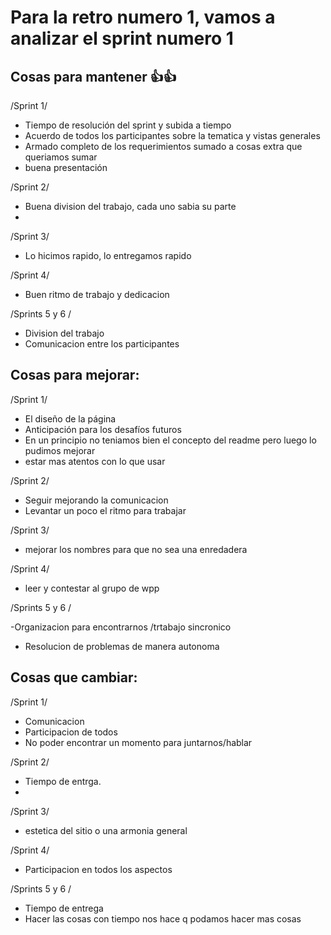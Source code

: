 # Para la retro numero 1, vamos a analizar el sprint numero 1


## Cosas para mantener 👍👍

/Sprint 1/
- Tiempo de resolución del sprint y subida a tiempo
- Acuerdo de todos los participantes sobre la tematica y vistas generales
- Armado completo de los requerimientos sumado a cosas extra que queriamos sumar
- buena presentación 

/Sprint 2/
- Buena division del trabajo, cada uno sabia su parte
- 

/Sprint 3/
- Lo hicimos rapido, lo entregamos rapido

/Sprint 4/
- Buen ritmo de trabajo y dedicacion

/Sprints 5 y 6 /
- Division del trabajo
- Comunicacion entre los participantes



## Cosas para mejorar:

/Sprint 1/
- El diseño de la página
- Anticipación para los desafíos futuros
- En un principio no teniamos bien el concepto del readme pero luego lo pudimos mejorar
- estar mas atentos con lo que usar

/Sprint 2/
- Seguir mejorando la comunicacion 
- Levantar un poco el ritmo para trabajar 

/Sprint 3/
- mejorar los nombres para que no sea una enredadera 

/Sprint 4/
- leer y contestar al grupo de wpp

/Sprints 5 y 6 /

-Organizacion para encontrarnos /trtabajo sincronico
- Resolucion de problemas de manera autonoma 


## Cosas que cambiar:

 /Sprint 1/

- Comunicacion 
- Participacion de todos 
- No poder encontrar un momento para juntarnos/hablar

/Sprint 2/

- Tiempo de entrga. 
- 

/Sprint 3/

- estetica del sitio o una armonia general 

/Sprint 4/ 
- Participacion en todos los aspectos

/Sprints 5 y 6 /
- Tiempo de entrega  
- Hacer las cosas con tiempo nos hace q podamos hacer mas cosas


